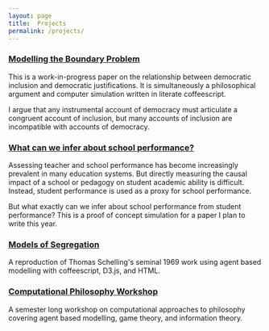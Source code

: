 ```yaml
---
layout: page
title:  Projects
permalink: /projects/
---
```


### [Modelling the Boundary Problem][1]

This is a work-in-progress paper on the relationship between democratic inclusion and democratic justifications.  It is simultaneously a philosophical argument and computer simulation written in literate coffeescript.

I argue that any instrumental account of democracy must articulate a congruent account of inclusion, but many accounts of inclusion are incompatible with accounts of democracy.

[1]: http://dave.kinkead.com.au/modelling-the-boundary-problem/


### [What can we infer about school performance?][2]

Assessing teacher and school performance has become increasingly prevalent in many education systems. But directly measuring the causal impact of a school or pedagogy on student academic ability is difficult. Instead, student performance is used as a proxy for school performance.

But what exactly can we infer about school performance from student performance? This is a proof of concept simulation for a paper I plan to write this year.

[2]: http://dave.kinkead.com.au/school-performance/


### [Models of Segregation][3]

A reproduction of Thomas Schelling's seminal 1969 work using agent based modelling with coffeescript, D3.js, and HTML.

[3]: http://dave.kinkead.com.au/models-of-segregation/


### [Computational Philosophy Workshop][4]

A semester long workshop on computational approaches to philosophy covering agent based modelling, game theory, and information theory.

[4]: https://github.com/davekinkead/computational-philosophy-workshop
